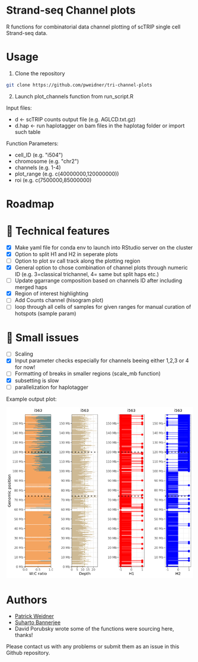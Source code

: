 # Strand-seq Channel plots
R functions for combinatorial data channel plotting of scTRIP single cell Strand-seq data.

# Usage
1. Clone the repository

```bash
git clone https://github.com/pweidner/tri-channel-plots
```
2. Launch plot_channels function from run_script.R

Input files:
- d <- scTRIP counts output file (e.g. AGLCD.txt.gz)
- d.hap <- run haplotagger on bam files in the haplotag folder or import such table

Function Parameters:
- cell_ID (e.g. "i504")
- chromosome (e.g. "chr2")
- channels (e.g. 1-4)
- plot_range (e.g. c(40000000,120000000))
- roi (e.g. c(7500000,85000000)

# Roadmap

# 📕 Technical features
- [X] Make yaml file for conda env to launch into RStudio server on the cluster
- [X] Option to split H1 and H2 in seperate plots
- [ ] Option to plot sv call track along the plotting region
- [X] General option to chose combination of channel plots through numeric ID (e.g. 3=classical trichannel, 4= same but split haps etc.)
- [ ] Update ggarrange composition based on channels ID after including merged haps
- [X] Region of interest highlighting
- [ ] Add Counts channel (hisogram plot)
- [ ] loop through all cells of samples for given ranges for manual curation of hotspots (sample param)

# 🛑 Small issues

- [ ] Scaling
- [X] Input parameter checks especially for channels beeing either 1,2,3 or 4 for now!
- [ ] Formatting of breaks in smaller regions (scale_mb function)
- [X] subsetting is slow
- [ ] parallelization for haplotagger

Example output plot:

![trichannelplot](example_cell.png)

# Authors
- [Patrick Weidner](https://github.com/pweidner)
- [Suharto Bannerjee](https://github.com/suhartobanerjee)
- David Porubsky wrote some of the functions were sourcing here, thanks!

Please contact us with any problems or submit them as an issue in this Github repository.
